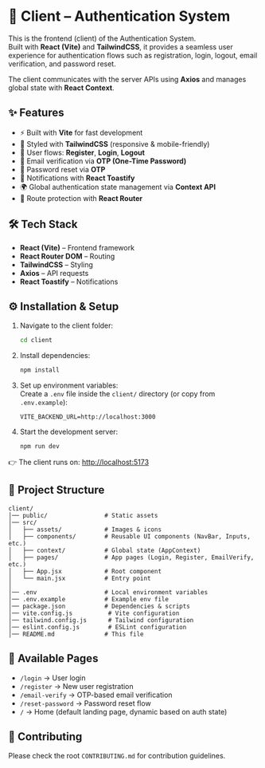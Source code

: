 # 🎨 Client – Authentication System

This is the frontend (client) of the Authentication System.  
Built with **React (Vite)** and **TailwindCSS**, it provides a seamless user experience for authentication flows such as registration, login, logout, email verification, and password reset.

The client communicates with the server APIs using **Axios** and manages global state with **React Context**.

## ✨ Features

- ⚡ Built with **Vite** for fast development
- 🎨 Styled with **TailwindCSS** (responsive & mobile-friendly)
- 🔑 User flows: **Register**, **Login**, **Logout**
- 📧 Email verification via **OTP (One-Time Password)**
- 🔄 Password reset via **OTP**
- 🔔 Notifications with **React Toastify**
- 🌍 Global authentication state management via **Context API**
- 🚦 Route protection with **React Router**

## 🛠 Tech Stack

- **React (Vite)** – Frontend framework
- **React Router DOM** – Routing
- **TailwindCSS** – Styling
- **Axios** – API requests
- **React Toastify** – Notifications

## ⚙️ Installation & Setup

1. Navigate to the client folder:
    ```bash
    cd client
    ```

2. Install dependencies:
    ```bash
    npm install
    ```

3. Set up environment variables:  
    Create a `.env` file inside the `client/` directory (or copy from `.env.example`):
    ```env
    VITE_BACKEND_URL=http://localhost:3000
    ```

4. Start the development server:
    ```bash
    npm run dev
    ```

👉 The client runs on: [http://localhost:5173](http://localhost:5173)

## 📂 Project Structure

```
client/
│── public/                # Static assets
│── src/
│   ├── assets/            # Images & icons
│   ├── components/        # Reusable UI components (NavBar, Inputs, etc.)
│   ├── context/           # Global state (AppContext)
│   ├── pages/             # App pages (Login, Register, EmailVerify, etc.)
│   ├── App.jsx            # Root component
│   └── main.jsx           # Entry point
│
│── .env                   # Local environment variables
│── .env.example           # Example env file
│── package.json           # Dependencies & scripts
│── vite.config.js          # Vite configuration
│── tailwind.config.js      # Tailwind configuration
│── eslint.config.js        # ESLint configuration
│── README.md              # This file
```

## 📄 Available Pages

- `/login` → User login
- `/register` → New user registration
- `/email-verify` → OTP-based email verification
- `/reset-password` → Password reset flow
- `/` → Home (default landing page, dynamic based on auth state)


## 🤝 Contributing

Please check the root `CONTRIBUTING.md` for contribution guidelines.
